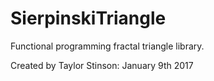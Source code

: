 # SierpinskiTriangle

Functional programming fractal triangle library.

Created by Taylor Stinson: January 9th 2017 
